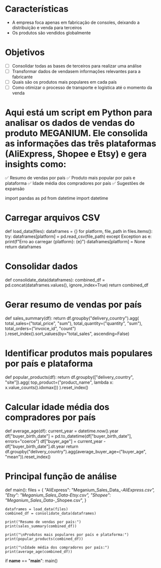 # Características

- A empresa foca apenas em fabricação de consoles, deixando a distribuição e venda para terceiros
- Os produtos são vendidos globalmente

# Objetivos

- [ ] Consolidar todas as bases de terceiros para realizar uma análise
- [ ] Transformar dados de vendasem informações relevantes para a fabricante
- [ ] Quais são os produtos mais populares em cada país
- [ ] Como otimizar o processo de transporte e logística até o momento da venda

# Aqui está um script em Python para analisar os dados de vendas do produto MEGANIUM. Ele consolida as informações das três plataformas (AliExpress, Shopee e Etsy) e gera insights como:

✅ Resumo de vendas por país
✅ Produto mais popular por país e plataforma
✅ Idade média dos compradores por país
✅ Sugestões de expansão

import pandas as pd
from datetime import datetime

# Carregar arquivos CSV
def load_data(files):
    dataframes = {}
    for platform, file_path in files.items():
        try:
            dataframes[platform] = pd.read_csv(file_path)
        except Exception as e:
            print(f"Erro ao carregar {platform}: {e}")
            dataframes[platform] = None
    return dataframes

# Consolidar dados
def consolidate_data(dataframes):
    combined_df = pd.concat(dataframes.values(), ignore_index=True)
    return combined_df

# Gerar resumo de vendas por país
def sales_summary(df):
    return df.groupby("delivery_country").agg(
        total_sales=("total_price", "sum"),
        total_quantity=("quantity", "sum"),
        total_orders=("invoice_id", "count")
    ).reset_index().sort_values(by="total_sales", ascending=False)

# Identificar produtos mais populares por país e plataforma
def popular_products(df):
    return df.groupby(["delivery_country", "site"]).agg(
        top_product=("product_name", lambda x: x.value_counts().idxmax())
    ).reset_index()

# Calcular idade média dos compradores por país
def average_age(df):
    current_year = datetime.now().year
    df["buyer_birth_date"] = pd.to_datetime(df["buyer_birth_date"], errors="coerce")
    df["buyer_age"] = current_year - df["buyer_birth_date"].dt.year
    return df.groupby("delivery_country").agg(average_buyer_age=("buyer_age", "mean")).reset_index()

# Principal função de análise
def main():
    files = {
        "AliExpress": "Meganium_Sales_Data_-_AliExpress.csv",
        "Etsy": "Meganium_Sales_Data_-_Etsy.csv",
        "Shopee": "Meganium_Sales_Data_-_Shopee.csv",
    }
    
    dataframes = load_data(files)
    combined_df = consolidate_data(dataframes)
    
    print("Resumo de vendas por país:")
    print(sales_summary(combined_df))
    
    print("\nProdutos mais populares por país e plataforma:")
    print(popular_products(combined_df))
    
    print("\nIdade média dos compradores por país:")
    print(average_age(combined_df))

if __name__ == "__main__":
    main()
